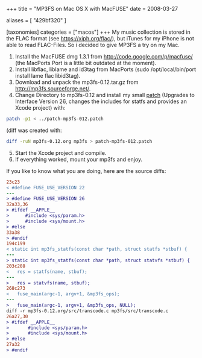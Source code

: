 +++
title = "MP3FS on Mac OS X with MacFUSE"
date = 2008-03-27

aliases = [
  "429bf320"
]

[taxonomies]
categories = ["macos"]
+++
My music collection is stored in the FLAC format (see <https://xiph.org/flac/>), but iTunes for my iPhone is not able to read FLAC-Files. So i decided to give MP3FS a try on my Mac.

1. Install the MacFUSE dmg 1.3.1 from <http://code.google.com/p/macfuse/> (the MacPorts Port is a little bit outdated at the moment).
2. Install libflac, liblame and id3tag from MacPorts (sudo /opt/local/bin/port install lame flac libid3tag).
3. Download and unpack the mp3fs-0.12.tar.gz from <http://mp3fs.sourceforge.net/>.
4. Change Directory to mp3fs-0.12 and install my small [patch](patch-mp3fs-012.patch)
(Upgrades to Interface Version 26, changes the includes for statfs and provides an Xcode project) with:

```bash
patch -p1 < ../patch-mp3fs-012.patch
```

(diff was created with:

```bash
diff -ruN mp3fs-0.12.org mp3fs > patch-mp3fs-012.patch
```

5. Start the Xcode project and compile.
6. If everything worked, mount your mp3fs and enjoy.

<!-- more -->

If you like to know what you are doing, here are the source diffs:

```diff
23c23
< #define FUSE_USE_VERSION 22
---
> #define FUSE_USE_VERSION 26
32a33,36
> #ifdef __APPLE__
>      #include <sys/param.h>
>      #include <sys/mount.h>
> #else
33a38
> #endif
194c199
< static int mp3fs_statfs(const char *path, struct statfs *stbuf) {
---
> static int mp3fs_statfs(const char *path, struct statvfs *stbuf) {
203c208
<   res = statfs(name, stbuf);
---
>   res = statvfs(name, stbuf);
268c273
<   fuse_main(argc-1, argv+1, &mp3fs_ops);
---
>   fuse_main(argc-1, argv+1, &mp3fs_ops, NULL);
diff -r mp3fs-0.12.org/src/transcode.c mp3fs/src/transcode.c
26a27,30
> #ifdef __APPLE__
>       #include <sys/param.h>
>       #include <sys/mount.h>
> #else
27a32
> #endif
```
